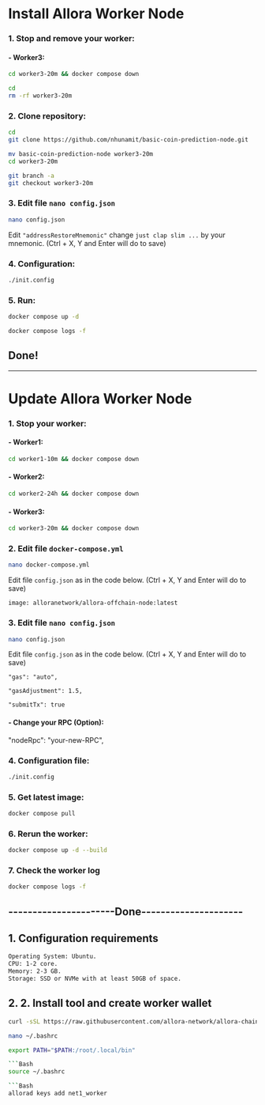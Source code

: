 # Install Allora Worker Node
### 1. Stop and remove your worker:
#### - Worker3:
```Bash
cd worker3-20m && docker compose down
```
```Bash
cd
rm -rf worker3-20m
```
### 2. Clone repository:
```Bash
cd
git clone https://github.com/nhunamit/basic-coin-prediction-node.git
```
```Bash
mv basic-coin-prediction-node worker3-20m
cd worker3-20m
```
```Bash
git branch -a
git checkout worker3-20m
```
### 3. Edit file `nano config.json`
```Bash
nano config.json
```
Edit `"addressRestoreMnemonic"` change `just clap slim ...` by your mnemonic.
(Ctrl + X, Y and Enter will do to save)
### 4. Configuration:
```Bash
./init.config
```
### 5. Run:
```Bash
docker compose up -d
```
```Bash
docker compose logs -f
```

## Done!
---------------------------------------------------------------------------------------------

# Update Allora Worker Node
### 1. Stop your worker:
#### - Worker1:
```Bash
cd worker1-10m && docker compose down
```
#### - Worker2:
```Bash
cd worker2-24h && docker compose down
```
#### - Worker3:
```Bash
cd worker3-20m && docker compose down
```
### 2. Edit file `docker-compose.yml`
```Bash
nano docker-compose.yml
```
Edit file `config.json` as in the code below. 
(Ctrl + X, Y and Enter will do to save)

`image: alloranetwork/allora-offchain-node:latest`
### 3. Edit file `nano config.json`
```Bash
nano config.json
```
Edit file `config.json` as in the code below. 
(Ctrl + X, Y and Enter will do to save)

`"gas": "auto",`

`"gasAdjustment": 1.5,`

`"submitTx": true`
#### - Change your RPC (Option):
"nodeRpc": "your-new-RPC",
### 4. Configuration file:
```Bash
./init.config
```
### 5. Get latest image:
```Bash
docker compose pull
```
### 6. Rerun the worker:
```Bash
docker compose up -d --build
```
### 7. Check the worker log
```Bash
docker compose logs -f
```

## ----------------------Done---------------------


## 1. Configuration requirements
```Bash
Operating System: Ubuntu.
CPU: 1-2 core.
Memory: 2-3 GB.
Storage: SSD or NVMe with at least 50GB of space.
```
## 2. 2. Install tool and create worker wallet
```Bash
curl -sSL https://raw.githubusercontent.com/allora-network/allora-chain/main/install.sh | bash -s -- v0.3.0
```
```Bash
nano ~/.bashrc
```

```Bash
export PATH="$PATH:/root/.local/bin"

```Bash
source ~/.bashrc

```Bash
allorad keys add net1_worker

